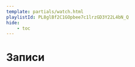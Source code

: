 ```yaml
---
template: partials/watch.html
playlistId: PL8glBf2C1GOpbee7c1lrzGD3Y22L4bN_Q
hide:
    - toc
---
```


# Записи
